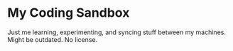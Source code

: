 # My Coding Sandbox

Just me learning, experimenting, and syncing stuff between my machines.  
Might be outdated. No license.
